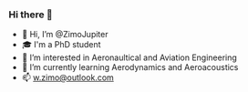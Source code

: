 ### Hi there 👋

- 👋 Hi, I’m @ZimoJupiter
- 🎓 I'm a PhD student
- 👀 I’m interested in Aeronaultical and Aviation Engineering
- 🌱 I’m currently learning Aerodynamics and Aeroacoustics
- 📫 w.zimo@outlook.com
